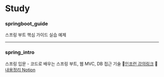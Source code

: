# Study

### springboot_guide

스프링 부트 핵심 가이드 실습 예제

<hr>

### spring_intro

스프링 입문 - 코드로 배우는 스프링 부트, 웹 MVC, DB 접근 기술
:link:[인프런 강의링크](https://www.inflearn.com/course/스프링-입문-스프링부트/dashboard)
:link:[내용정리 Notion](https://smooth-toque-185.notion.site/MVC-DB-45578617eefb4832a465532e6ef7e6b0)
